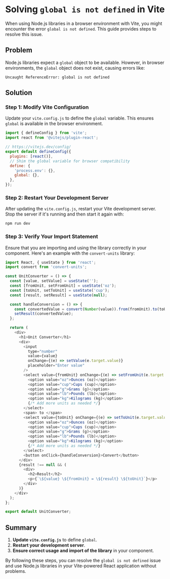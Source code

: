 
# Solving `global is not defined` in Vite

When using Node.js libraries in a browser environment with Vite, you might encounter the error `global is not defined`. This guide provides steps to resolve this issue.

## Problem

Node.js libraries expect a `global` object to be available. However, in browser environments, the `global` object does not exist, causing errors like:

```
Uncaught ReferenceError: global is not defined
```

## Solution

### Step 1: Modify Vite Configuration

Update your `vite.config.js` to define the `global` variable. This ensures `global` is available in the browser environment.

```javascript
import { defineConfig } from 'vite';
import react from '@vitejs/plugin-react';

// https://vitejs.dev/config/
export default defineConfig({
  plugins: [react()],
  // Shim the global variable for browser compatibility
  define: {
    'process.env': {},
    global: {},
  },
});
```

### Step 2: Restart Your Development Server

After updating the `vite.config.js`, restart your Vite development server. Stop the server if it's running and then start it again with:

```bash
npm run dev
```

### Step 3: Verify Your Import Statement

Ensure that you are importing and using the library correctly in your component. Here's an example with the `convert-units` library:

```javascript
import React, { useState } from 'react';
import convert from 'convert-units';

const UnitConverter = () => {
  const [value, setValue] = useState('');
  const [fromUnit, setFromUnit] = useState('oz');
  const [toUnit, setToUnit] = useState('cup');
  const [result, setResult] = useState(null);

  const handleConversion = () => {
    const convertedValue = convert(Number(value)).from(fromUnit).to(toUnit);
    setResult(convertedValue);
  };

  return (
    <div>
      <h1>Unit Converter</h1>
      <div>
        <input
          type="number"
          value={value}
          onChange={(e) => setValue(e.target.value)}
          placeholder="Enter value"
        />
        <select value={fromUnit} onChange={(e) => setFromUnit(e.target.value)}>
          <option value="oz">Ounces (oz)</option>
          <option value="cup">Cups (cup)</option>
          <option value="g">Grams (g)</option>
          <option value="lb">Pounds (lb)</option>
          <option value="kg">Kilograms (kg)</option>
          {/* Add more units as needed */}
        </select>
        <span> to </span>
        <select value={toUnit} onChange={(e) => setToUnit(e.target.value)}>
          <option value="oz">Ounces (oz)</option>
          <option value="cup">Cups (cup)</option>
          <option value="g">Grams (g)</option>
          <option value="lb">Pounds (lb)</option>
          <option value="kg">Kilograms (kg)</option>
          {/* Add more units as needed */}
        </select>
        <button onClick={handleConversion}>Convert</button>
      </div>
      {result !== null && (
        <div>
          <h2>Result</h2>
          <p>{`\${value} \${fromUnit} = \${result} \${toUnit}`}</p>
        </div>
      )}
    </div>
  );
};

export default UnitConverter;
```

## Summary

1. **Update `vite.config.js`** to define `global`.
2. **Restart your development server**.
3. **Ensure correct usage and import of the library** in your component.

By following these steps, you can resolve the `global is not defined` issue and use Node.js libraries in your Vite-powered React application without problems.
